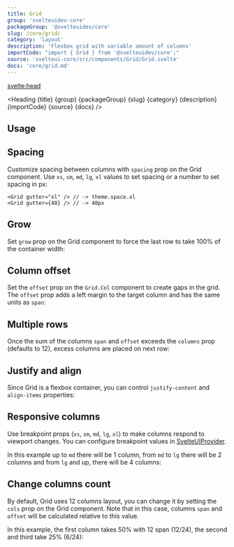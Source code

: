 ```yaml
---
title: Grid
group: 'svelteuidev-core'
packageGroup: '@svelteuidev/core'
slug: /core/grid/
category: 'layout'
description: 'Flexbox grid with variable amount of columns'
importCode: "import { Grid } from '@svelteuidev/core';"
source: 'svelteui-core/src/components/Grid/Grid.svelte'
docs: 'core/grid.md'
---
```


<script>
  import { Demo, GridDemos } from '@svelteuidev/demos';
	import { Heading } from "$lib/components";
  import { base } from '$app/paths';
</script>

<svelte:head>
  <title>{title} - SvelteUI</title>
</svelte:head>

<Heading {title} {group} {packageGroup} {slug} {category} {description} {importCode} {source} {docs} />

## Usage

<Demo demo={GridDemos.usage} />

## Spacing

Customize spacing between columns with `spacing` prop on the Grid component. Use `xs`, `sm`, `md`, `lg`, `xl` values to set spacing or a number to set spacing in px:

```svelte
<Grid gutter="xl" /> // -> theme.space.xl
<Grid gutter={40} /> // -> 40px
```

## Grow

Set `grow` prop on the Grid component to force the last row to take 100% of the container width:

<Demo demo={GridDemos.grow} />

## Column offset

Set the `offset` prop on the `Grid.Col` component to create gaps in the grid. The `offset` prop adds a left margin to the target column and has the same units as `span`:

<Demo demo={GridDemos.offset} />

## Multiple rows

Once the sum of the columns `span` and `offset` exceeds the `columns` prop (defaults to 12), excess columns are placed on next row:

<Demo demo={GridDemos.rows} />

## Justify and align

Since Grid is a flexbox container, you can control `justify-content` and `align-items` properties:

<Demo demo={GridDemos.justify} />

## Responsive columns

Use breakpoint props (`xs`, `sm`, `md`, `lg`, `xl`) to make columns respond to viewport changes. You can configure breakpoint values in [SvelteUIProvider]({base}/theming/svelteui-provider).

In this example up to `md` there will be 1 column, from `md` to `lg` there will be 2 columns and from `lg` and up, there will be 4 columns:

<Demo demo={GridDemos.responsive} />

## Change columns count

By default, Grid uses 12 columns layout, you can change it by setting the `cols` prop on the Grid component. Note that in this case, columns `span` and `offset` will be calculated relative to this value.

In this example, the first column takes 50% with 12 span (12/24), the second and third take 25% (6/24):

<Demo demo={GridDemos.columns} />
